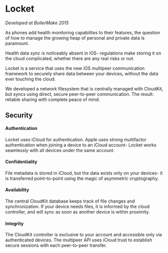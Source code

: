 # Locket
*Developed at BoilerMake 2015*

As phones add health monitoring capabilites to their features, the question of how to manage the growing heap of personal and private data is paramount.

Health data sync is noticeably absent in iOS- regulations make storing it on the cloud complicated, whether there are any real risks or not.

Locket is a service that uses the new iOS multipeer communication framework to securely share data between your devices, without the data ever touching the cloud.

We developed a network filesystem that is centrally managed with CloudKit, but syncs using direct, secure peer-to-peer communication. The result: reliable sharing with complete peace of mind.



## Security 

#### Authentication
Locket uses iCloud for authentication. Apple uses strong multifactor authentication when joining a device to an iCloud account-  Locket works seamlessly with all devices under the same account. 

#### Confidentiality
File metadata is stored in iCloud, but the data exists only on your devices- it is transferred point-to-point using the magic of asymmetric cryptography. 

#### Availability
The central CloudKit database keeps track of file changes and synchronization. If your device needs files, it is informed by the cloud controller, and will sync as soon as another device is within proximity. 

#### Integrity
The CloudKit controller is exclusive to your account and accessible only via authenticated devices. The multipeer API uses iCloud trust to establish secure sessions with each peer-to-peer transfer. 
